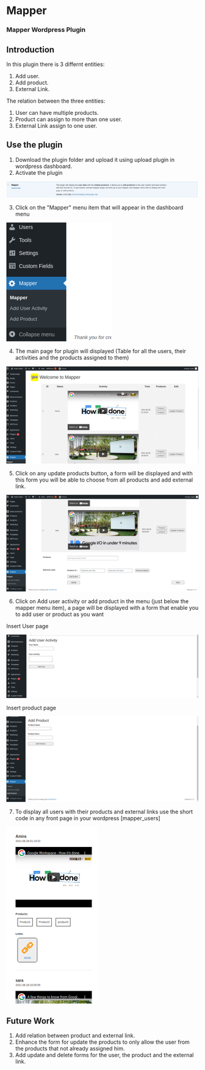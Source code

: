 # Mapper

### Mapper Wordpress Plugin 

## Introduction

In this plugin there is 3 differnt entities:
1. Add user.
2. Add product.
3. External Link.

The relation between the three entities:
1. User can have multiple products.
2. Product can assign to more than one user.
3. External Link assign to one user.

## Use the plugin
1. Download the plugin folder and upload it using upload plugin in wordpress dashboard.
2. Activate the plugin

![Activate plugin](https://github.com/amiraHag/Mapper/blob/main/screenshots/plugin-activate.png)

3. Click on the "Mapper" menu item that will appear in the dashboard menu

![Menu Item](https://github.com/amiraHag/Mapper/blob/main/screenshots/plugin-menu-item.png)

4. The main page for plugin will displayed (Table for all the users, their activities and the products assigned to them)

![Menu Item](https://github.com/amiraHag/Mapper/blob/main/screenshots/plugin-main-page.png)

5. Click on any update products button, a form will be displayed and with this form you will be able to choose from all products and add external link.

![Menu Item](https://github.com/amiraHag/Mapper/blob/main/screenshots/plugin-form-update.png)

6. Click on Add user activity or add product in the menu (just below the mapper menu item), a page will be displayed with a form that enable you to add user or product as you want

Insert User page

![Menu Item](https://github.com/amiraHag/Mapper/blob/main/screenshots/plugin-insert-user-form.png)

Insert product page

![Menu Item](https://github.com/amiraHag/Mapper/blob/main/screenshots/plugin-insert-product-form.png)

7. To display all users with their products and external links use the short code in any front page in your wordpress [mapper_users]

![Menu Item](https://github.com/amiraHag/Mapper/blob/main/screenshots/frontend.png)



## Future Work

1. Add relation between product and external link.
2. Enhance the form for update the products to only allow the user from the products that not already assigned him.
3. Add update and delete forms for the user, the product and the external link. 
